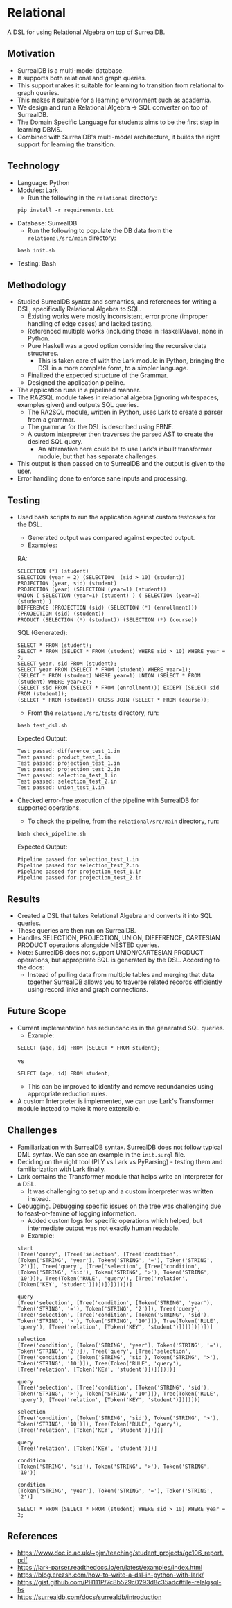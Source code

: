 # Relational
A DSL for using Relational Algebra on top of SurrealDB.

## Motivation
- SurrealDB is a multi-model database.
- It supports both relational and graph queries.
- This support makes it suitable for learning to transition from relational to graph queries.
- This makes it suitable for a learning environment such as academia.
- We design and run a Relational Algebra -> SQL converter on top of SurrealDB.
- The Domain Specific Language for students aims to be the first step in learning DBMS.
- Combined with SurrealDB's multi-model architecture, it builds the right support for learning the transition.

## Technology
- Language: Python
- Modules: Lark
    - Run the following in the `relational` directory:
    ```
    pip install -r requirements.txt
    ```
- Database: SurrealDB
    - Run the following to populate the DB data from the `relational/src/main` directory:
    ```
    bash init.sh
    ```
- Testing: Bash

## Methodology
- Studied SurrealDB syntax and semantics, and references for writing a DSL, specifically Relational Algebra to SQL.
    - Existing works were mostly inconsistent, error prone (improper handling of edge cases) and lacked testing.
    - Referenced multiple works (including those in Haskell/Java), none in Python.
    - Pure Haskell was a good option considering the recursive data structures.
        - This is taken care of with the Lark module in Python, bringing the DSL in a more complete form, to a simpler language.
    - Finalized the expected structure of the Grammar.
    - Designed the application pipeline.
- The application runs in a pipelined manner.
- The RA2SQL module takes in relational algebra (ignoring whitespaces, examples given) and outputs SQL queries.
    - The RA2SQL module, written in Python, uses Lark to create a parser from a grammar.
    - The grammar for the DSL is described using EBNF.
    - A custom interpreter then traverses the parsed AST to create the desired SQL query.
        - An alternative here could be to use Lark's inbuilt transformer module, but that has separate challenges.
- This output is then passed on to SurrealDB and the output is given to the user.
- Error handling done to enforce sane inputs and processing.

## Testing
- Used bash scripts to run the application against custom testcases for the DSL.
    - Generated output was compared against expected output.
    - Examples:  
    
    RA:
    ```
    SELECTION (*) (student)
    SELECTION (year = 2) (SELECTION  (sid > 10) (student))
    PROJECTION (year, sid) (student)
    PROJECTION (year) (SELECTION (year=1) (student))
    UNION ( SELECTION (year=1) (student) ) ( SELECTION (year=2) (student) )
    DIFFERENCE (PROJECTION (sid) (SELECTION (*) (enrollment))) (PROJECTION (sid) (student))
    PRODUCT (SELECTION (*) (student)) (SELECTION (*) (course))
    ```

    SQL (Generated):
    ```
    SELECT * FROM (student);
    SELECT * FROM (SELECT * FROM (student) WHERE sid > 10) WHERE year = 2;
    SELECT year, sid FROM (student);
    SELECT year FROM (SELECT * FROM (student) WHERE year=1);
    (SELECT * FROM (student) WHERE year=1) UNION (SELECT * FROM (student) WHERE year=2);
    (SELECT sid FROM (SELECT * FROM (enrollment))) EXCEPT (SELECT sid FROM (student));
    (SELECT * FROM (student)) CROSS JOIN (SELECT * FROM (course));
    ```
    - From the `relational/src/tests` directory, run:
    ```
    bash test_dsl.sh
    ```
    Expected Output:
    ```
    Test passed: difference_test_1.in
    Test passed: product_test_1.in
    Test passed: projection_test_1.in
    Test passed: projection_test_2.in
    Test passed: selection_test_1.in
    Test passed: selection_test_2.in
    Test passed: union_test_1.in
    ```
- Checked error-free execution of the pipeline with SurrealDB for supported operations.
    - To check the pipeline, from the `relational/src/main` directory, run:
    ```
    bash check_pipeline.sh
    ```
    Expected Output:
    ```
    Pipeline passed for selection_test_1.in
    Pipeline passed for selection_test_2.in
    Pipeline passed for projection_test_1.in
    Pipeline passed for projection_test_2.in
    ```

## Results
- Created a DSL that takes Relational Algebra and converts it into SQL queries.
- These queries are then run on SurrealDB.
- Handles SELECTION, PROJECTION, UNION, DIFFERENCE, CARTESIAN PRODUCT operations alongside NESTED queries.
- Note: SurrealDB does not support UNION/CARTESIAN PRODUCT operations, but appropriate SQL is generated by the DSL. According to the docs:
    - Instead of pulling data from multiple tables and merging that data together SurrealDB allows you to traverse related records efficiently using record links and graph connections.

## Future Scope
- Current implementation has redundancies in the generated SQL queries.
    - Example:
    ```
    SELECT (age, id) FROM (SELECT * FROM student);
    ```
    vs
    ```
    SELECT (age, id) FROM student;
    ```
    - This can be improved to identify and remove redundancies using appropriate reduction rules.
- A custom Interpreter is implemented, we can use Lark's Transformer module instead to make it more extensible.


## Challenges
- Familiarization with SurrealDB syntax. SurrealDB does not follow typical DML syntax. We can see an example in the `init.surql` file.
- Deciding on the right tool (PLY vs Lark vs PyParsing) - testing them and familiarization with Lark finally.
- Lark contains the Transformer module that helps write an Interpreter for a DSL.
    - It was challenging to set up and a custom interpreter was written instead.
- Debugging. Debugging specific issues on the tree was challenging due to feast-or-famine of logging information.
    - Added custom logs for specific operations which helped, but intermediate output was not exactly human readable.
    - Example:
    ```
    start
    [Tree('query', [Tree('selection', [Tree('condition', [Token('STRING', 'year'), Token('STRING', '='), Token('STRING', '2')]), Tree('query', [Tree('selection', [Tree('condition', [Token('STRING', 'sid'), Token('STRING', '>'), Token('STRING', '10')]), Tree(Token('RULE', 'query'), [Tree('relation', [Token('KEY', 'student')])])])])])])]

    query
    [Tree('selection', [Tree('condition', [Token('STRING', 'year'), Token('STRING', '='), Token('STRING', '2')]), Tree('query', [Tree('selection', [Tree('condition', [Token('STRING', 'sid'), Token('STRING', '>'), Token('STRING', '10')]), Tree(Token('RULE', 'query'), [Tree('relation', [Token('KEY', 'student')])])])])])]

    selection
    [Tree('condition', [Token('STRING', 'year'), Token('STRING', '='), Token('STRING', '2')]), Tree('query', [Tree('selection', [Tree('condition', [Token('STRING', 'sid'), Token('STRING', '>'), Token('STRING', '10')]), Tree(Token('RULE', 'query'), [Tree('relation', [Token('KEY', 'student')])])])])]

    query
    [Tree('selection', [Tree('condition', [Token('STRING', 'sid'), Token('STRING', '>'), Token('STRING', '10')]), Tree(Token('RULE', 'query'), [Tree('relation', [Token('KEY', 'student')])])])]

    selection
    [Tree('condition', [Token('STRING', 'sid'), Token('STRING', '>'), Token('STRING', '10')]), Tree(Token('RULE', 'query'), [Tree('relation', [Token('KEY', 'student')])])]

    query
    [Tree('relation', [Token('KEY', 'student')])]

    condition
    [Token('STRING', 'sid'), Token('STRING', '>'), Token('STRING', '10')]

    condition
    [Token('STRING', 'year'), Token('STRING', '='), Token('STRING', '2')]

    SELECT * FROM (SELECT * FROM (student) WHERE sid > 10) WHERE year = 2;
    ```

## References
- https://www.doc.ic.ac.uk/~pjm/teaching/student_projects/gc106_report.pdf
- https://lark-parser.readthedocs.io/en/latest/examples/index.html
- https://blog.erezsh.com/how-to-write-a-dsl-in-python-with-lark/
- https://gist.github.com/PH111P/7c8b529c0293d8c35adc#file-relalgsql-hs
- https://surrealdb.com/docs/surrealdb/introduction